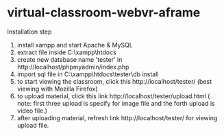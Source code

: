 # virtual-classroom-webvr-aframe

Installation step
1. install xampp and start Apache & MySQL
2. extract file inside C:\xampp\htdocs
3. create new database name 'tester' in http://localhost/phpmyadmin/index.php
4. import sql file in C:\xampp\htdocs\tester\db install 
5. to start viewing the classroom, click this http://localhost/tester/ (best viewing with Mozilla Firefox)
6. to upload material, click this link http://localhost/tester/upload.html ( note: first three upload is specify for image file and the forth upload is video file.)
7. after uploading material, refresh link http://localhost/tester/ for viewing upload file.
